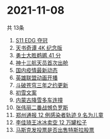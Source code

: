 # 2021-11-08
  共 13条

  <!-- BEGIN -->
  <!-- 最后更新时间:Mon Nov 08 2021 05:10:00 GMT+0000 (Coordinated Universal Time) -->
  1. [S11 EDG 夺冠 ](https://www.zhihu.com/search?q=edg夺冠)
1. [天书奇谭 4K 纪念版](https://www.zhihu.com/search?q=天书奇谭)
1. [勇士大胜鹈鹕 41 分](https://www.zhihu.com/search?q=勇士)
1. [神十三航天员首次出舱](https://www.zhihu.com/search?q=神十三出舱)
1. [国内疫情最新动态](https://www.zhihu.com/search?q=疫情)
1. [英雄联盟动画开播](https://www.zhihu.com/search?q=英雄联盟双城之战)
1. [斗破苍穹三年之约更新](https://www.zhihu.com/search?q=斗破苍穹三年之约)
1. [初雪文案](https://www.zhihu.com/search?q=下雪文案)
1. [内蒙古降雪多车连撞](https://www.zhihu.com/search?q=内蒙古降雪)
1. [张伟丽二番战憾负罗斯](https://www.zhihu.com/search?q=张伟丽)
1. [郑州通报 12 例感染者轨迹 9 名为儿童](https://www.zhihu.com/search?q=郑州疫情)
1. [李佳琦王冰冰卖空 12 万罐松子](https://www.zhihu.com/search?q=李佳琦王冰冰)
1. [马斯克发投票是否出售特斯拉股票](https://www.zhihu.com/search?q=马斯克)
  <!-- END -->
  